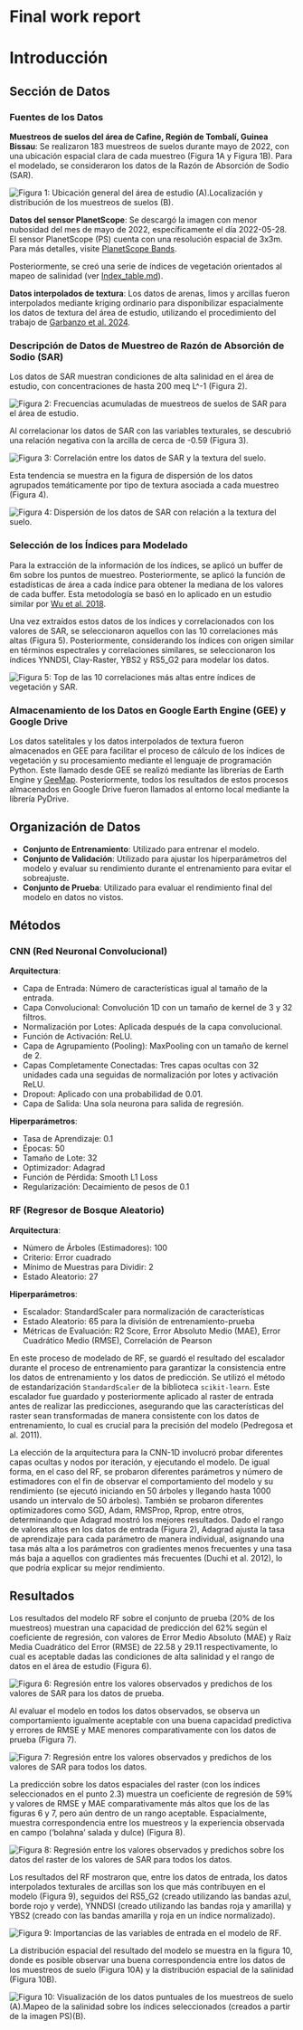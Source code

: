 # **Final work report**

# Introducción

## Sección de Datos

### Fuentes de los Datos

**Muestreos de suelos del área de Cafine, Región de Tombalí, Guinea Bissau**: Se realizaron 183 muestreos de suelos durante mayo de 2022, con una ubicación espacial clara de cada muestreo (Figura 1A y Figura 1B). Para el modelado, se consideraron los datos de la Razón de Absorción de Sodio (SAR).
 
![Figura 1: Ubicación general del área de estudio (A).Localización y distribución de los muestreos de suelos (B).](Images_report/Figura1.png)

**Datos del sensor PlanetScope**: Se descargó la imagen con menor nubosidad del mes de mayo de 2022, específicamente el día 2022-05-28. El sensor PlanetScope (PS) cuenta con una resolución espacial de 3x3m. Para más detalles, visite [PlanetScope Bands](https://developers.planet.com/docs/apis/data/sensors/).

Posteriormente, se creó una serie de índices de vegetación orientados al mapeo de salinidad (ver [Index_table.md](Tabla_Index_table.md)).

**Datos interpolados de textura**: Los datos de arenas, limos y arcillas fueron interpolados mediante kriging ordinario para disponibilizar espacialmente los datos de textura del área de estudio, utilizando el procedimiento del trabajo de [Garbanzo et al. 2024](https://doi.org/10.3390/agronomy14020335).

### Descripción de Datos de Muestreo de Razón de Absorción de Sodio (SAR)

Los datos de SAR muestran condiciones de alta salinidad en el área de estudio, con concentraciones de hasta 200 meq L^-1 (Figura 2).

![Figura 2: Frecuencias acumuladas de muestreos de suelos de SAR para el área de estudio.](Images_report/Figura2.png)

Al correlacionar los datos de SAR con las variables texturales, se descubrió una relación negativa con la arcilla de cerca de -0.59 (Figura 3).

![Figura 3: Correlación entre los datos de SAR y la textura del suelo.](Images_report/Figura3.png)

Esta tendencia se muestra en la figura de dispersión de los datos agrupados temáticamente por tipo de textura asociada a cada muestreo (Figura 4).

![Figura 4: Dispersión de los datos de SAR con relación a la textura del suelo.](Images_report/Figura4.png)

### Selección de los Índices para Modelado

Para la extracción de la información de los índices, se aplicó un buffer de 6m sobre los puntos de muestreo. Posteriormente, se aplicó la función de estadísticas de área a cada índice para obtener la mediana de los valores de cada buffer. Esta metodología se basó en lo aplicado en un estudio similar por [Wu et al. 2018](https://doi.org/10.1002/ldr.3148).

Una vez extraídos estos datos de los índices y correlacionados con los valores de SAR, se seleccionaron aquellos con las 10 correlaciones más altas (Figura 5). Posteriormente, considerando los índices con origen similar en términos espectrales y correlaciones similares, se seleccionaron los índices YNNDSI, Clay-Raster, YBS2 y RS5_G2 para modelar los datos.

![Figura 5: Top de las 10 correlaciones más altas entre índices de vegetación y SAR.](Images_report/Figura5.png)

### Almacenamiento de los Datos en Google Earth Engine (GEE) y Google Drive

Los datos satelitales y los datos interpolados de textura fueron almacenados en GEE para facilitar el proceso de cálculo de los índices de vegetación y su procesamiento mediante el lenguaje de programación Python. Este llamado desde GEE se realizó mediante las librerías de Earth Engine y [GeeMap](https://geemap.org/). Posteriormente, todos los resultados de estos procesos almacenados en Google Drive fueron llamados al entorno local mediante la librería PyDrive.

## Organización de Datos

- **Conjunto de Entrenamiento**: Utilizado para entrenar el modelo.
- **Conjunto de Validación**: Utilizado para ajustar los hiperparámetros del modelo y evaluar su rendimiento durante el entrenamiento para evitar el sobreajuste.
- **Conjunto de Prueba**: Utilizado para evaluar el rendimiento final del modelo en datos no vistos.

## Métodos

### CNN (Red Neuronal Convolucional)

**Arquitectura**:
- Capa de Entrada: Número de características igual al tamaño de la entrada.
- Capa Convolucional: Convolución 1D con un tamaño de kernel de 3 y 32 filtros.
- Normalización por Lotes: Aplicada después de la capa convolucional.
- Función de Activación: ReLU.
- Capa de Agrupamiento (Pooling): MaxPooling con un tamaño de kernel de 2.
- Capas Completamente Conectadas: Tres capas ocultas con 32 unidades cada una seguidas de normalización por lotes y activación ReLU.
- Dropout: Aplicado con una probabilidad de 0.01.
- Capa de Salida: Una sola neurona para salida de regresión.

**Hiperparámetros**:
- Tasa de Aprendizaje: 0.1
- Épocas: 50
- Tamaño de Lote: 32
- Optimizador: Adagrad
- Función de Pérdida: Smooth L1 Loss
- Regularización: Decaimiento de pesos de 0.1

### RF (Regresor de Bosque Aleatorio)

**Arquitectura**:
- Número de Árboles (Estimadores): 100
- Criterio: Error cuadrado
- Mínimo de Muestras para Dividir: 2
- Estado Aleatorio: 27

**Hiperparámetros**:
- Escalador: StandardScaler para normalización de características
- Estado Aleatorio: 65 para la división de entrenamiento-prueba
- Métricas de Evaluación: R2 Score, Error Absoluto Medio (MAE), Error Cuadrático Medio (RMSE), Correlación de Pearson

En este proceso de modelado de RF, se guardó el resultado del escalador durante el proceso de entrenamiento para garantizar la consistencia entre los datos de entrenamiento y los datos de predicción. Se utilizó el método de estandarización `StandardScaler` de la biblioteca `scikit-learn`. Este escalador fue guardado y posteriormente aplicado al raster de entrada antes de realizar las predicciones, asegurando que las características del raster sean transformadas de manera consistente con los datos de entrenamiento, lo cual es crucial para la precisión del modelo (Pedregosa et al. 2011).

La elección de la arquitectura para la CNN-1D involucró probar diferentes capas ocultas y nodos por iteración, y ejecutando el modelo. De igual forma, en el caso del RF, se probaron diferentes parámetros y número de estimadores con el fin de observar el comportamiento del modelo y su rendimiento (se ejecutó iniciando en 50 árboles y llegando hasta 1000 usando un intervalo de 50 árboles). También se probaron diferentes optimizadores como SGD, Adam, RMSProp, Rprop, entre otros, determinando que Adagrad mostró los mejores resultados. Dado el rango de valores altos en los datos de entrada (Figura 2), Adagrad ajusta la tasa de aprendizaje para cada parámetro de manera individual, asignando una tasa más alta a los parámetros con gradientes menos frecuentes y una tasa más baja a aquellos con gradientes más frecuentes (Duchi et al. 2012), lo que podría explicar su mejor rendimiento.

## Resultados

Los resultados del modelo RF sobre el conjunto de prueba (20% de los muestreos) muestran una capacidad de predicción del 62% según el coeficiente de regresión, con valores de Error Medio Absoluto (MAE) y Raíz Media Cuadrático del Error (RMSE) de 22.58 y 29.11 respectivamente, lo cual es aceptable dadas las condiciones de alta salinidad y el rango de datos en el área de estudio (Figura 6).

![Figura 6: Regresión entre los valores observados y predichos de los valores de SAR para los datos de prueba.](Images_report/Figura6.png)

Al evaluar el modelo en todos los datos observados, se observa un comportamiento igualmente aceptable con una buena capacidad predictiva y errores de RMSE y MAE menores comparativamente con los datos de prueba (Figura 7).

![Figura 7: Regresión entre los valores observados y predichos de los valores de SAR para todos los datos.](Images_report/Figura7.png)

La predicción sobre los datos espaciales del raster (con los índices seleccionados en el punto 2.3) muestra un coeficiente de regresión de 59% y valores de RMSE y MAE comparativamente más altos que los de las figuras 6 y 7, pero aún dentro de un rango aceptable. Espacialmente, muestra correspondencia entre los muestreos y la experiencia observada en campo (‘bolahna’ salada y dulce) (Figura 8).

![Figura 8: Regresión entre los valores observados y predichos sobre los datos del raster de los valores de SAR para todos los datos.](Images_report/Figura8.png)

Los resultados del RF mostraron que, entre los datos de entrada, los datos interpolados texturales de arcillas son los que más contribuyen en el modelo (Figura 9), seguidos del RS5_G2 (creado utilizando las bandas azul, borde rojo y verde), YNNDSI (creado utilizando las bandas roja y amarilla) y YBS2 (creado con las bandas amarilla y roja en un índice normalizado).

![Figura 9: Importancias de las variables de entrada en el modelo de RF.](Images_report/Figura9.png)

La distribución espacial del resultado del modelo se muestra en la figura 10, donde es posible observar una buena correspondencia entre los datos de los muestreos de suelo (Figura 10A) y la distribución espacial de la salinidad (Figura 10B).

![Figura 10: Visualización de los datos puntuales de los muestreos de suelo (A).Mapeo de la salinidad sobre los índices seleccionados (creados a partir de la imagen PS)(B).](Imagenes_report/Figura10.png)
